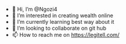 - 👋 Hi, I’m @Ngozi4 
- 👀 I’m interested in creating wealth online 
- 🌱 I’m currently learning best way about it
- 💞️ I’m looking to collaborate on git hub 
- 📫 How to reach me on 
https://legitell.com/
<!---
Ngozi4/Ngozi4 is a ✨ special ✨ repository because its `README.md` (this file) appears on your GitHub profile.
You can click the Preview link to take a look at your changes.
--->
